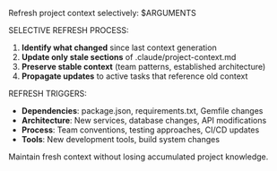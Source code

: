 Refresh project context selectively: $ARGUMENTS

SELECTIVE REFRESH PROCESS:

1. **Identify what changed** since last context generation
2. **Update only stale sections** of .claude/project-context.md
3. **Preserve stable context** (team patterns, established architecture)
4. **Propagate updates** to active tasks that reference old context

REFRESH TRIGGERS:

- **Dependencies**: package.json, requirements.txt, Gemfile changes
- **Architecture**: New services, database changes, API modifications  
- **Process**: Team conventions, testing approaches, CI/CD updates
- **Tools**: New development tools, build system changes

Maintain fresh context without losing accumulated project knowledge.

